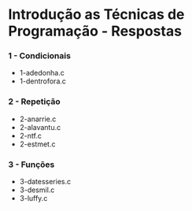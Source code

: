 # Introdução as Técnicas de Programação - Respostas

### 1 - Condicionais
* 1-adedonha.c
* 1-dentrofora.c

### 2 - Repetição
* 2-anarrie.c
* 2-alavantu.c
* 2-ntf.c
* 2-estmet.c

### 3 - Funções
* 3-datesseries.c
* 3-desmil.c
* 3-luffy.c
